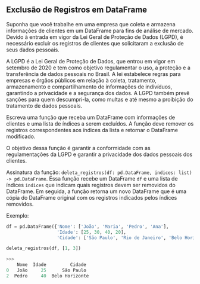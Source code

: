 ## Exclusão de Registros em DataFrame

Suponha que você trabalhe em uma empresa que coleta e armazena informações de clientes em um DataFrame para fins de análise de mercado. Devido à entrada em vigor da Lei Geral de Proteção de Dados (LGPD), é necessário excluir os registros de clientes que solicitaram a exclusão de seus dados pessoais.

A LGPD é a Lei Geral de Proteção de Dados, que entrou em vigor em setembro de 2020 e tem como objetivo regulamentar o uso, a proteção e a transferência de dados pessoais no Brasil. A lei estabelece regras para empresas e órgãos públicos em relação à coleta, tratamento, armazenamento e compartilhamento de informações de indivíduos, garantindo a privacidade e a segurança dos dados. A LGPD também prevê sanções para quem descumpri-la, como multas e até mesmo a proibição do tratamento de dados pessoais.

Escreva uma função que receba um DataFrame com informações de clientes e uma lista de índices a serem excluídos. A função deve remover os registros correspondentes aos índices da lista e retornar o DataFrame modificado.

O objetivo dessa função é garantir a conformidade com as regulamentações da LGPD e garantir a privacidade dos dados pessoais dos clientes.

Assinatura da função: `deleta_registros(df: pd.DataFrame, indices: list) -> pd.DataFrame`. Essa função recebe um DataFrame `df` e uma lista de índices `indices` que indicam quais registros devem ser removidos do DataFrame. Em seguida, a função retorna um novo DataFrame que é uma cópia do DataFrame original com os registros indicados pelos índices removidos.

Exemplo:

```python
df = pd.DataFrame({'Nome': ['João', 'Maria', 'Pedro', 'Ana'], 
                   'Idade': [25, 30, 40, 20], 
                   'Cidade': ['São Paulo', 'Rio de Janeiro', 'Belo Horizonte', 'Porto Alegre']})

deleta_registros(df, [1, 3])

>>> 
    Nome  Idade         Cidade
0   João     25      São Paulo
2  Pedro     40  Belo Horizonte
```